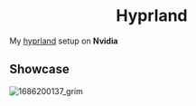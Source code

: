 <h1 dir="auto" align="center">Hyprland</h1>

<p>My <a href="https://www.hyprland.org">hyprland</a> setup on <b>Nvidia</b></p>

<h2>Showcase</h2>

![1686200137_grim](https://github.com/zootedb0t/hyprland/assets/62596687/0e393667-dd6b-40d8-9f12-d322222cebf6)
